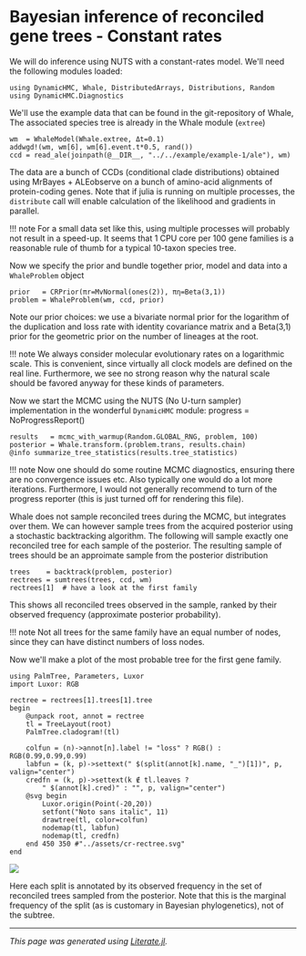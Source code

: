 
# Bayesian inference of reconciled gene trees - Constant rates

We will do inference using NUTS with a constant-rates model. We'll need the
following modules loaded:

```@example rectree
using DynamicHMC, Whale, DistributedArrays, Distributions, Random
using DynamicHMC.Diagnostics
```

We'll use the example data that can be found in the git-repository of Whale,
The associated species tree is already in the Whale module (`extree`)

```@example rectree
wm  = WhaleModel(Whale.extree, Δt=0.1)
addwgd!(wm, wm[6], wm[6].event.t*0.5, rand())
ccd = read_ale(joinpath(@__DIR__, "../../example/example-1/ale"), wm)
```

The data are a bunch of CCDs (conditional clade distributions) obtained using
MrBayes + ALEobserve on a bunch of amino-acid alignments of protein-coding
genes. Note that if julia is running on multiple processes, the `distribute`
call will enable calculation of the likelihood and gradients in parallel.

!!! note
    For a small data set like this, using multiple processes will probably not
    result in a speed-up. It seems that 1 CPU core per 100 gene families is a
    reasonable rule of thumb for a typical 10-taxon species tree.

Now we specify the prior and bundle together prior, model and data into a
`WhaleProblem` object

```@example rectree
prior   = CRPrior(πr=MvNormal(ones(2)), πη=Beta(3,1))
problem = WhaleProblem(wm, ccd, prior)
```

Note our prior choices: we use a bivariate normal prior for the logarithm
of the duplication and loss rate with identity covariance matrix and a
Beta(3,1) prior for the geometric prior on the number of lineages at the root.

!!! note
    We always consider molecular evolutionary rates on a logarithmic scale.
    This is convenient, since virtually all clock models are defined on the
    real line. Furthermore, we see no strong reason why the natural scale
    should be favored anyway for these kinds of parameters.

Now we start the MCMC using the NUTS (No U-turn sampler) implementation in
the wonderful `DynamicHMC` module:
progress  = NoProgressReport()

```@example rectree
results   = mcmc_with_warmup(Random.GLOBAL_RNG, problem, 100)
posterior = Whale.transform.(problem.trans, results.chain)
@info summarize_tree_statistics(results.tree_statistics)
```

!!! note
    Now one should do some routine MCMC diagnostics, ensuring there
    are no convergence issues etc. Also typically one would do a lot more
    iterations. Furthermore, I would not generally recommend to turn of the
    progress reporter (this is just turned off for rendering this file).

Whale does not sample reconciled trees during the MCMC, but integrates over
them. We can however sample trees from the acquired posterior using a
stochastic backtracking algorithm. The following will sample exactly one
reconciled tree for each sample of the posterior. The resulting sample of
trees should be an approimate sample from the posterior distribution

```@example rectree
trees    = backtrack(problem, posterior)
rectrees = sumtrees(trees, ccd, wm)
rectrees[1]  # have a look at the first family
```

This shows all reconciled trees observed in the sample, ranked by their
observed frequency (approximate posterior probability).

!!! note
    Not all trees for the same family have an equal number of nodes, since they
    can have distinct numbers of loss nodes.

Now we'll make a plot of the most probable tree for the first gene family.

```@example rectree
using PalmTree, Parameters, Luxor
import Luxor: RGB

rectree = rectrees[1].trees[1].tree
begin
    @unpack root, annot = rectree
    tl = TreeLayout(root)
    PalmTree.cladogram!(tl)

    colfun = (n)->annot[n].label != "loss" ? RGB() : RGB(0.99,0.99,0.99)
    labfun = (k, p)->settext(" $(split(annot[k].name, "_")[1])", p, valign="center")
    credfn = (k, p)->settext(k ∉ tl.leaves ?
        " $(annot[k].cred)" : "", p, valign="center")
    @svg begin
        Luxor.origin(Point(-20,20))
        setfont("Noto sans italic", 11)
        drawtree(tl, color=colfun)
        nodemap(tl, labfun)
        nodemap(tl, credfn)
    end 450 350 #"../assets/cr-rectree.svg"
end
```

![](../assets/cr-rectree.svg)

Here each split is annotated by its observed frequency in the set of
reconciled trees sampled from the posterior. Note that this is the marginal
frequency of the split (as is customary in Bayesian phylogenetics), not of
the subtree.

---

*This page was generated using [Literate.jl](https://github.com/fredrikekre/Literate.jl).*

